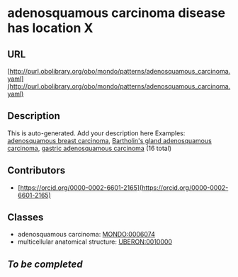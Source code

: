 # adenosquamous carcinoma disease has location X 
## URL 
[http://purl.obolibrary.org/obo/mondo/patterns/adenosquamous_carcinoma.yaml](http://purl.obolibrary.org/obo/mondo/patterns/adenosquamous_carcinoma.yaml)
## Description 
This is auto-generated. Add your description here
Examples: [adenosquamous breast carcinoma](http://purl.obolibrary.org/obo/MONDO_0003548), [Bartholin's gland adenosquamous carcinoma](http://purl.obolibrary.org/obo/MONDO_0003555), [gastric adenosquamous carcinoma](http://purl.obolibrary.org/obo/MONDO_0006034) (16 total)
## Contributors 
* [https://orcid.org/0000-0002-6601-2165](https://orcid.org/0000-0002-6601-2165) 
## Classes 
* adenosquamous carcinoma: [MONDO:0006074](http://purl.obolibrary.org/obo/MONDO_0006074) 
* multicellular anatomical structure: [UBERON:0010000](http://purl.obolibrary.org/obo/UBERON_0010000) 
## _To be completed_